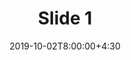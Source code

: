 ---
type: lecture
date: 2019-10-02T8:00:00+4:30
title: Slide 1
slides: /Static_files/slides/S1.pdf
#video: https://drive.iust.ac.ir/index.php/s/Xu0ZXbjx5bsakKV/download?path=%2FVideos&files=S1.mp4
#notes: /static_files/presentations/lec.zip
#codes: /static_files/presentations/code.zip
tldr: "First Slide"
#thumbnail: /static_files/presentations/lec.jpg
---